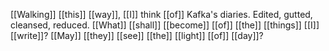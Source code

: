 [[Walking]] [[this]] [[way]], [[I]] think [[of]] Kafka's diaries.
Edited, gutted, cleansed, reduced.
[[What]] [[shall]] [[become]] [[of]] [[the]] [[things]] [[I]] [[write]]?
[[May]] [[they]] [[see]] [[the]] [[light]] [[of]] [[day]]?